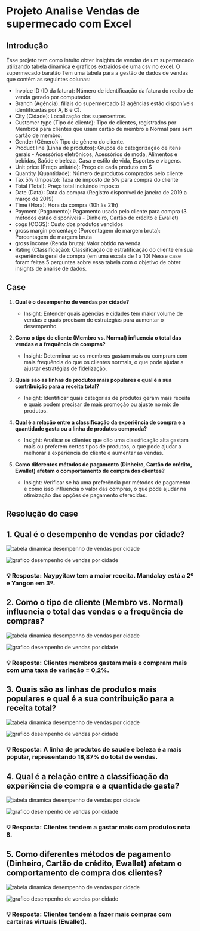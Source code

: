 # Projeto Analise Vendas de supermecado com Excel

## Introdução

Esse projeto tem como intuito obter insights de vendas de um supermecado utilizando tabela dinamica e graficos extraidos de uma csv no excel.
O supermecado baratão Tem uma tabela para a gestão de dados de vendas que contém as seguintes colunas:
* Invoice ID (ID da fatura): Número de identificação da fatura do recibo de venda gerado por computador.
* Branch (Agência): filiais do supermercado (3 agências estão disponíveis identificadas por A, B e C).
* City (Cidade): Localização dos supercentros.
* Customer type (Tipo de cliente): Tipo de clientes, registrados por Membros para clientes que usam cartão de membro e Normal para sem cartão de membro.
* Gender (Gênero): Tipo de gênero do cliente.
* Product line (Linha de produtos): Grupos de categorização de itens gerais - Acessórios eletrônicos, Acessórios de moda, Alimentos e bebidas, Saúde e beleza, Casa e estilo de vida, Esportes e viagens.
* Unit price (Preço unitário): Preço de cada produto em $
* Quantity (Quantidade): Número de produtos comprados pelo cliente
* Tax 5% (Imposto): Taxa de imposto de 5% para compra do cliente
* Total (Total): Preço total incluindo imposto
* Date (Data): Data da compra (Registro disponível de janeiro de 2019 a março de 2019)
* Time (Hora): Hora da compra (10h às 21h)
* Payment (Pagamento): Pagamento usado pelo cliente para compra (3 métodos estão disponíveis - Dinheiro, Cartão de crédito e Ewallet)
* cogs (COGS): Custo dos produtos vendidos
* gross margin percentage (Porcentagem de margem bruta): Porcentagem de margem bruta
* gross income (Renda bruta): Valor obtido na venda.
* Rating (Classificação): Classificação de estratificação do cliente em sua experiência geral de compra (em uma escala de 1 a 10)
Nesse case foram feitas 5 perguntas sobre essa tabela com o objetivo de obter insights de analise de dados. 


## Case 

1. **Qual é o desempenho de vendas por cidade?**
   - Insight: Entender quais agências e cidades têm maior volume de vendas e quais precisam de estratégias para aumentar o desempenho.

2. **Como o tipo de cliente (Membro vs. Normal) influencia o total das vendas e a frequência de compras?**
   - Insight: Determinar se os membros gastam mais ou compram com mais frequência do que os clientes normais, o que pode ajudar a ajustar estratégias de fidelização.

3. **Quais são as linhas de produtos mais populares e qual é a sua contribuição para a receita total?**
   - Insight: Identificar quais categorias de produtos geram mais receita e quais podem precisar de mais promoção ou ajuste no mix de produtos.

4. **Qual é a relação entre a classificação da experiência de compra e a quantidade gasta ou a linha de produtos comprada?**
   - Insight: Analisar se clientes que dão uma classificação alta gastam mais ou preferem certos tipos de produtos, o que pode ajudar a melhorar a experiência do cliente e aumentar as vendas.

5. **Como diferentes métodos de pagamento (Dinheiro, Cartão de crédito, Ewallet) afetam o comportamento de compra dos clientes?**
   - Insight: Verificar se há uma preferência por métodos de pagamento e como isso influencia o valor das compras, o que pode ajudar na otimização das opções de pagamento oferecidas.


## Resolução do case
## 1. **Qual é o desempenho de vendas por cidade?**

![tabela dinamica desempenho de vendas por cidade](tabela_cidades_e_vendas.png)

![grafico desempenho de vendas por cidade](grafico_vendas_e_cidades.png)

 ### 💡  Resposta: Naypyitaw tem a maior receita. Mandalay está a 2º e Yangon em 3º.


## 2. **Como o tipo de cliente (Membro vs. Normal) influencia o total das vendas e a frequência de compras?**
   
![tabela dinamica desempenho de vendas por cidade](tabela_clientes_e_vendas.png)

![grafico desempenho de vendas por cidade](grafico_contagem_de_clientes_e_vendas.png)

### 💡 Resposta: Clientes membros gastam mais e compram mais com uma taxa de variação = 0,2%.

## 3. **Quais são as linhas de produtos mais populares e qual é a sua contribuição para a receita total?**
   

![tabela dinamica desempenho de vendas por cidade](tabela_linhas_de_produtos.png)

![grafico desempenho de vendas por cidade](grafico_linhas_de_produtos_e_vendas.png)

### 💡 Resposta: A linha de produtos de saude e beleza é a mais popular, representando 18,87% do total de vendas.

## 4. **Qual é a relação entre a classificação da experiência de compra e a quantidade gasta?**
   
![tabela dinamica desempenho de vendas por cidade](tabela_notas_e_vendas.png)

![grafico desempenho de vendas por cidade](grafico_vendas_por_nota.png)

 ### 💡 Resposta: Clientes tendem a gastar mais com produtos nota 8.

## 5. **Como diferentes métodos de pagamento (Dinheiro, Cartão de crédito, Ewallet) afetam o comportamento de compra dos clientes?**
   
![tabela dinamica desempenho de vendas por cidade](tabela_tipos_de_pagamentos.png)

![grafico desempenho de vendas por cidade](grafico_quantidade_de_vendas.png)


 ### 💡 Resposta: Clientes tendem a fazer mais compras com carteiras virtuais (Ewallet).
